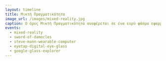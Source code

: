 ```yaml
---
layout: timeline 
title: Μικτή Πραγματικότητα
image_url: /images/mixed-reality.jpg
caption: O όρος Μικτή Πραγματικότητα αναφέρεται σε ένα ευρύ φάσμα εφαρμογών στο οποίο ανήκουν η Επαυξημένη Πραγματικότητα, η Ενδιάμεση Πραγματικότητα και η Εικονική Πραγματικότητα και περιγράφει όλα τα στάδια Πραγματικότητας από το Πραγματικό μέχρι και το Εικονικό Περιβάλλον που μπορεί να δημιουργήσει ένας υπολογιστής.
events:
  - mixed-reality	
  - sword-of-damocles
  - steve-mann-wearable-computer
  - eyetap-digital-eye-glass
  - google-glass-explorer
---
```

